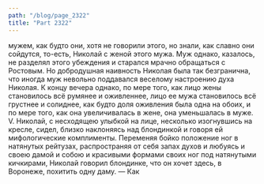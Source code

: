 ```yaml
---
path: "/blog/page_2322"
title: "Part 2322"
---
```


мужем, как будто они, хотя не говорили этого, но знали, как славно они сойдутся, то-есть, Николай с женой этого мужа. Муж однако, казалось, не разделял этого убеждения и старался мрачно обращаться с Ростовым. Но добродушная наивность Николая была так безгранична, что иногда муж невольно поддавался веселому настроению духа Николая. К концу вечера однако, по мере того, как лицо жены становилось всё румянее и оживленнее, лицо ее мужа становилось всё грустнее и солиднее, как будто доля оживления была одна на обоих, и по мере того, как она увеличивалась в жене, она уменьшалась в муже.
V.
Николай, с несходящею улыбкой на лице, несколько изогнувшись на кресле, сидел, близко наклоняясь над блондинкой и говоря ей мифологические комплименты.
Переменяя бойко положение ног в натянутых рейтузах, распространяя от себя запах духов и любуясь и своею дамой и собою и красивыми формами своих ног под натянутыми кичкирами, Николай говорил блондинке, что он хочет здесь, в Воронеже, похитить одну даму.
— Как

